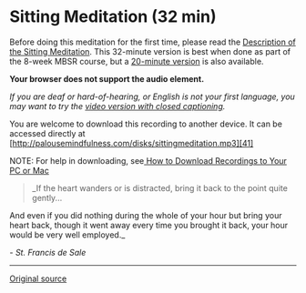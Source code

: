 Sitting Meditation (32 min)
===========================

Before doing this meditation for the first time, please read the [Description
of the Sitting Meditation][38]. This 32-minute version is best when done as
part of the 8-week MBSR course, but a [20-minute version][39] is also
available.

**Your browser does not support the audio element.**
  

_If you are deaf or hard-of-hearing, or English is not your first language, you
may want to try the [video version with closed captioning][40]._

You are welcome to download this recording to another device. It can be
accessed directly at
[http://palousemindfulness.com/disks/sittingmeditation.mp3][41]

NOTE: For help in downloading, see[ How to Download Recordings to Your PC or Mac][42]

> _If the heart wanders or is distracted, bring it back to the point quite gently...   
  
And even if you did nothing during the whole of your hour but bring your heart back, though it went away every time you brought it back, your hour would be very well employed._

\- _St. Francis de Sale_

[1]: http://palousemindfulness.com/art/docbox-translate-flip.jpg
[2]: http://palousemindfulness.com/art/clouds1_middle_570x22.jpg
[3]: http://palousemindfulness.com/art/logo-youtube_22.gif
[4]: http://palousemindfulness.com/art/logo-facebook_22.gif
[5]: http://palousemindfulness.com/art/clouds2_title_950x115.jpg
[6]: ../index.html
[7]: ../testimonials/index.html
[8]: ../graduates.html
[9]: ../resources.html
[10]: ../contact.html
[11]: ../quotes.html
[12]: ../whats-new.html
[13]: ../selfguidedMBSR_ataglance.html
[14]: ../selfguidedMBSR_week0.html
[15]: ../selfguidedMBSR_gettingstarted.html
[16]: ../selfguidedMBSR_manual.html
[17]: ../selfguidedMBSR_week1.html
[18]: ../selfguidedMBSR_week2.html
[19]: ../selfguidedMBSR_week3.html
[20]: ../selfguidedMBSR_week4.html
[21]: ../selfguidedMBSR_week5.html
[22]: ../selfguidedMBSR_week5b.html
[23]: ../selfguidedMBSR_week6.html
[24]: ../selfguidedMBSR_week7.html
[25]: ../selfguidedMBSR_week8.html
[26]: ../selfguidedMBSR_certificate.html
[27]: ../guidedmeditations.html
[28]: bodyscan.html
[29]: sittingmeditation.html
[30]: yoga1.html
[31]: yoga2.html
[32]: soften-soothe-allow.html
[33]: RAIN.html
[34]: mountain.html
[35]: lake.html
[36]: lovingkindness.html
[37]: silent30min.html
[38]: ../docs/sittingmeditation.pdf
[39]: http://palousemindfulness.com/disks/sittingmeditation20min.html
[40]: https://www.youtube.com/watch?v=XRhqFWio3U0&amp;index=1&amp;list=PLbiVpU59JkVaFMGi0A8Im_hfSh-SWsFwg
[41]: ../disks/sittingmeditation.mp3
[42]: downloading.html
[43]: http://palousemindfulness.com/art/123rf_japanese-garden_170.jpg
[44]: ../quotes.html#sittingmeditation "more quotes"
  
-----

[Original source](http://palousemindfulness.com/meditations/sittingmeditation.html "Permalink to Sitting Meditation")
